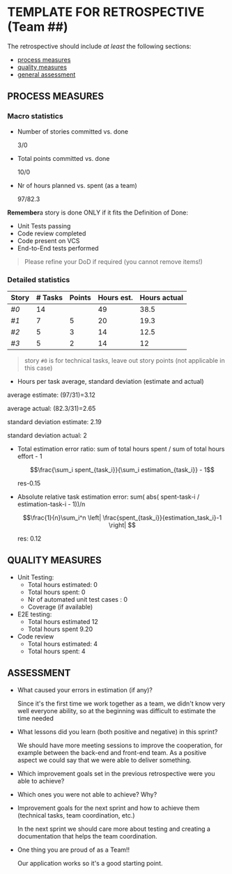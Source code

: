 TEMPLATE FOR RETROSPECTIVE (Team ##)
=====================================

The retrospective should include _at least_ the following
sections:

- [process measures](#process-measures)
- [quality measures](#quality-measures)
- [general assessment](#assessment)

## PROCESS MEASURES

### Macro statistics

- Number of stories committed vs. done 

  3/0
- Total points committed vs. done 

  10/0
- Nr of hours planned vs. spent (as a team)

  97/82.3

**Remember**a story is done ONLY if it fits the Definition of Done:
 
- Unit Tests passing
- Code review completed
- Code present on VCS
- End-to-End tests performed

> Please refine your DoD if required (you cannot remove items!) 

### Detailed statistics

| Story | # Tasks | Points | Hours est. | Hours actual |
|-------|---------|--------|------------|--------------|
| _#0_  | 14      |        | 49         | 38.5         |
| _#1_  | 7       | 5      | 20         | 19.3         |
| _#2_  | 5       | 3      | 14         | 12.5         |
| _#3_  | 5       | 2      | 14         | 12           |
   

> story `#0` is for technical tasks, leave out story points (not applicable in this case)

- Hours per task average, standard deviation (estimate and actual)

 average estimate: (97/31)=3.12

 average actual: (82.3/31)=2.65

 standard deviation estimate: 2.19

 standard deviation actual: 2

- Total estimation error ratio: sum of total hours spent / sum of total hours effort - 1

    $$\frac{\sum_i spent_{task_i}}{\sum_i estimation_{task_i}} - 1$$

    res-0.15

- Absolute relative task estimation error: sum( abs( spent-task-i / estimation-task-i - 1))/n

    $$\frac{1}{n}\sum_i^n \left| \frac{spent_{task_i}}{estimation_task_i}-1 \right| $$

    res: 0.12

## QUALITY MEASURES

- Unit Testing:
  - Total hours estimated: 0
  - Total hours spent: 0
  - Nr of automated unit test cases : 0
  - Coverage (if available) 
- E2E testing:
  - Total hours estimated 12
  - Total hours spent 9.20
- Code review 
  - Total hours estimated: 4
  - Total hours spent: 4
  


## ASSESSMENT

- What caused your errors in estimation (if any)?

  Since it's the first time we work together as a team, we didn't know very well everyone ability, so at the beginning was difficult to estimate the time needed

- What lessons did you learn (both positive and negative) in this sprint?

  We should have more meeting sessions to improve the cooperation, for example between the back-end and front-end team. 
  As a positive aspect we could say that we were able to deliver something.

- Which improvement goals set in the previous retrospective were you able to achieve? 
  
- Which ones you were not able to achieve? Why?

- Improvement goals for the next sprint and how to achieve them (technical tasks, team coordination, etc.)

  In the next sprint we should care more about testing and creating a documentation that helps the team coordination.

- One thing you are proud of as a Team!!

  Our application works so it's a good starting point.